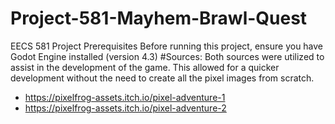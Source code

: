 # Project-581-Mayhem-Brawl-Quest
EECS 581 Project
Prerequisites Before running this project, ensure you have Godot Engine installed  (version 4.3)
#Sources:
Both sources were utilized to assist in the development of the game. This allowed for a quicker development without the need to create all the pixel images from scratch.
- https://pixelfrog-assets.itch.io/pixel-adventure-1
- https://pixelfrog-assets.itch.io/pixel-adventure-2

